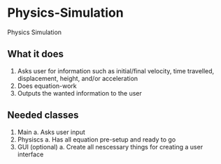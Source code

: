 # Physics-Simulation
Physics Simulation

## What it does
1. Asks user for information such as initial/final velocity, time travelled, displacement, height, and/or acceleration
2. Does equation-work
3. Outputs the wanted information to the user

## Needed classes
1. Main
   a. Asks user input
2. Physiscs
   a. Has all equation pre-setup and ready to go
3. GUI (optional)
   a. Create all nescessary things for creating a user interface
